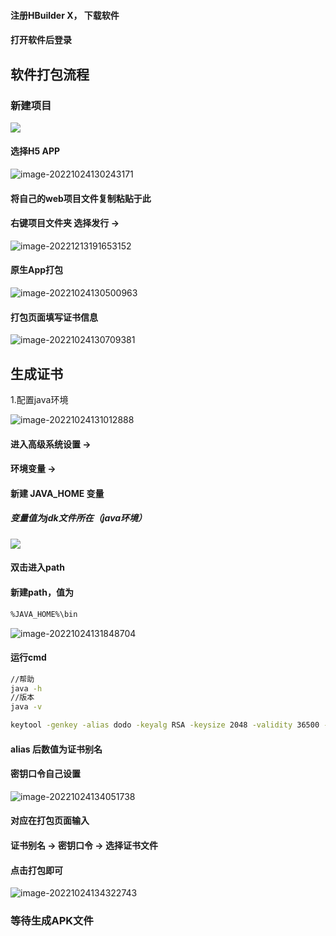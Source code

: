 #### 注册HBuilder X， 下载软件

#### 打开软件后登录

## 软件打包流程

### 新建项目

![](https://gitee.com/iLx1/resource-img/raw/master/image-20221024124001763.png)

#### 选择H5 APP

![image-20221024130243171](https://gitee.com/iLx1/resource-img/raw/master/image-20221024130243171.png)

#### 将自己的web项目文件复制粘贴于此

#### 右键项目文件夹 选择发行 -> 

![image-20221213191653152](D:\Users\Administrator\Desktop\apk打包\img\image-20221213191653152.png)

#### 原生App打包

![image-20221024130500963](https://gitee.com/iLx1/resource-img/raw/master/image-20221024130500963.png)



#### 打包页面填写证书信息

![image-20221024130709381](https://gitee.com/iLx1/resource-img/raw/master/image-20221024130709381.png)



## 生成证书

1.配置java环境

![image-20221024131012888](https://gitee.com/iLx1/resource-img/raw/master/image-20221024131012888.png)

#### 进入高级系统设置 -> 

#### 环境变量 -> 

#### 新建 JAVA_HOME 变量

##### 变量值为jdk文件所在（java环境）

![ ](https://gitee.com/iLx1/resource-img/raw/master/image-20221024131534797.png)

#### 双击进入path

#### 新建path，值为

```bash
%JAVA_HOME%\bin
```



![image-20221024131848704](https://gitee.com/iLx1/resource-img/raw/master/image-20221024131848704.png)

#### 运行cmd

```bash
//帮助
java -h
//版本
java -v
```



```bash
keytool -genkey -alias dodo -keyalg RSA -keysize 2048 -validity 36500 -keystore test.keystore
```

#### alias 后数值为证书别名

#### 密钥口令自己设置

![image-20221024134051738](https://gitee.com/iLx1/resource-img/raw/master/image-20221024134051738.png)

#### 对应在打包页面输入

#### 证书别名 -> 密钥口令 -> 选择证书文件

#### 点击打包即可

![image-20221024134322743](https://gitee.com/iLx1/resource-img/raw/master/image-20221024134322743.png)



### 等待生成APK文件